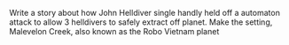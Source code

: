Write a story about how John Helldiver single handly held off a automaton attack to allow 3 helldivers to safely extract off planet. Make the setting, Malevelon Creek, also known as the Robo Vietnam planet
